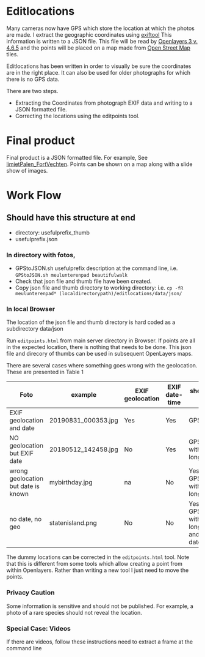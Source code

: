 # Editlocations
Many cameras now have GPS which store the location at which the photos are made. 
I extract the geographic coordinates using [exiftool](https://exiftool.org/)
This information is written to a JSON file. 
This file will be read by [Openlayers 3 v. 4.6.5](https://openlayers.org/en/v4.6.5/) and the points will 
be placed on a map made from [Open Street Map](https://www.openstreetmap.org) tiles. 

Editlocations has been written in order to visually be sure the coordinates are in the right place. It can also be used for older photographs 
for which there is no GPS data. 

There are two steps. 
+ Extracting the Coordinates from photograph EXIF data and writing to a JSON formatted file.
+ Correcting the locations using the editpoints tool.

# Final product
Final product is a JSON formatted file. For example, See [limietPalen_FortVechten](https://rmdobservations.github.io/limietPalen_FortVechten/index.html).
Points can be shown on a map along with a slide show of images.

# Work Flow


## Should have this structure at end

+ directory: usefulprefix_thumb
+ usefulprefix.json

### In directory with fotos, 
+ GPStoJSON.sh usefulprefix description at the command line, i.e. `GPStoJSON.sh meulunterenpad beautifulwalk`  
+ Check that json file and thumb file have been created.  
+ Copy json file and thumb directory to working directory: i.e. `cp -fR meulunterenpad* (localdirectorypath)/editlocations/data/json/`


### In local Browser
The location of the json file and thumb directory is hard coded as a subdirectory data/json

Run `editpoints.html` from main server directory in Browser. If points are all in the expected location, there is nothing that needs to be done. This json file and direcory of thumbs can be used in subsequent OpenLayers maps.

There are several cases where something goes wrong with the geolocation. These are presented in Table 1

| Foto | example | EXIF geolocation | EXIF date-time | shell program to run |
| -- | -- | -- | -- | -- | 
| EXIF geolocation and date | 20190831_000353.jpg | Yes| Yes| GPStoJSON.sh |
| NO geolocation but EXIF date | 20180512_142458.jpg | No | Yes | GPStoJSON.sh with dummy long and lat |
| wrong geolocation but date is known | mybirthday.jpg | na |  No | Yes GPStoJSON.sh with dummy long and lat |
| no date, no geo | statenisland.png | No | No | Yes GPStoJSON.sh with dummy long and lat and dummy date |

The dummy locations can be corrected in the `editpoints.html` tool. Note that this is different from some tools which allow creating a point from within Openlayers. Rather than writing a new tool  I just need to move the points. 

### Privacy Caution
Some information is sensitive and should not be published. 
For example, a photo of a rare species should not reveal the location. 
### Special Case: Videos
If there are videos, follow these instructions need to extract a frame
	at the command line
